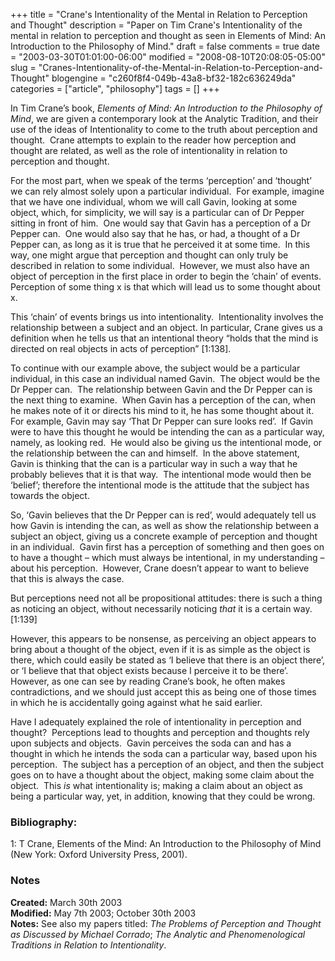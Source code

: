 +++
title = "Crane's Intentionality of the Mental in Relation to Perception and Thought"
description = "Paper on Tim Crane's Intentionality of the mental in relation to perception and thought as seen in Elements of Mind: An Introduction to the Philosophy of Mind."
draft = false
comments = true
date = "2003-03-30T01:01:00-06:00"
modified = "2008-08-10T20:08:05-05:00"
slug = "Cranes-Intentionality-of-the-Mental-in-Relation-to-Perception-and-Thought"
blogengine = "c260f8f4-049b-43a8-bf32-182c636249da"
categories = ["article", "philosophy"]
tags = []
+++

<p>
In Tim Crane&rsquo;s book, <em>Elements of Mind: An Introduction to the Philosophy of Mind</em>, we are given a contemporary look at the Analytic Tradition, and their use of the ideas of Intentionality to come to the truth about perception and thought.&nbsp; Crane attempts to explain to the reader how perception and thought are related, as well as the role of intentionality in relation to perception and thought. 
</p>
<p>
For the most part, when we speak of the terms &lsquo;perception&rsquo; and &lsquo;thought&rsquo; we can rely almost solely upon a particular individual.&nbsp; For example, imagine that we have one individual, whom we will call Gavin, looking at some object, which, for simplicity, we will say is a particular can of Dr Pepper sitting in front of him. &nbsp;One would say that Gavin has a perception of a Dr Pepper can.&nbsp; One would also say that he has, or had, a thought of a Dr Pepper can, as long as it is true that he perceived it at some time.&nbsp; In this way, one might argue that perception and thought can only truly be described in relation to some individual.&nbsp; However, we must also have an object of perception in the first place in order to begin the &lsquo;chain&rsquo; of events.&nbsp; Perception of some thing x is that which will lead us to some thought about x. 
</p>
<p>
This &lsquo;chain&rsquo; of events brings us into intentionality.&nbsp; Intentionality involves the relationship between a subject and an object. In particular, Crane gives us a definition when he tells us that an intentional theory &ldquo;holds that the mind is directed on real objects in acts of perception&rdquo; [1:138]. 
</p>
<p>
To continue with our example above, the subject would be a particular individual, in this case an individual named Gavin.&nbsp; The object would be the Dr Pepper can.&nbsp; The relationship between Gavin and the Dr Pepper can is the next thing to examine.&nbsp; When Gavin has a perception of the can, when he makes note of it or directs his mind to it, he has some thought about it.&nbsp; For example, Gavin may say &lsquo;That Dr Pepper can sure looks red&rsquo;.&nbsp; If Gavin were to have this thought he would be intending the can as a particular way, namely, as looking red.&nbsp; He would also be giving us the intentional mode, or the relationship between the can and himself.&nbsp; In the above statement, Gavin is thinking that the can is a particular way in such a way that he probably believes that it is that way.&nbsp; The intentional mode would then be &lsquo;belief&rsquo;; therefore the intentional mode is the attitude that the subject has towards the object. 
</p>
<p>
So, &lsquo;Gavin believes that the Dr Pepper can is red&rsquo;, would adequately tell us how Gavin is intending the can, as well as show the relationship between a subject an object, giving us a concrete example of perception and thought in an individual.&nbsp; Gavin first has a perception of something and then goes on to have a thought &ndash; which must always be intentional, in my understanding &ndash; about his perception.&nbsp; However, Crane doesn&rsquo;t appear to want to believe that this is always the case. 
</p>
<p>
But perceptions need not all be propositional attitudes: there is such a thing as noticing an object, without necessarily noticing <em>that</em> it is a certain way. [1:139] 
</p>
<p>
However, this appears to be nonsense, as perceiving an object appears to bring about a thought of the object, even if it is as simple as the object is there, which could easily be stated as &lsquo;I believe that there is an object there&rsquo;, or &lsquo;I believe that that object exists because I perceive it to be there&rsquo;.&nbsp; However, as one can see by reading Crane&rsquo;s book, he often makes contradictions, and we should just accept this as being one of those times in which he is accidentally going against what he said earlier. 
</p>
<p>
Have I adequately explained the role of intentionality in perception and thought?&nbsp; Perceptions lead to thoughts and perception and thoughts rely upon subjects and objects.&nbsp; Gavin perceives the soda can and has a thought in which he intends the soda can a particular way, based upon his perception.&nbsp; The subject has a perception of an object, and then the subject goes on to have a thought about the object, making some claim about the object.&nbsp; This <em>is</em> what intentionality is; making a claim about an object as being a particular way, yet, in addition, knowing that they could be wrong. 
</p>
<h3>Bibliography: </h3>
<p>
1: T Crane, Elements of the Mind: An Introduction to the Philosophy of Mind (New York: Oxford University Press, 2001). 
</p>
<h3>Notes</h3>
<p>
<strong>Created:</strong> March 30th 2003<br />
<strong>Modified:</strong> May 7th 2003; October 30th 2003<br />
<strong>Notes:</strong> See also my papers titled: <em>The Problems of Perception and Thought as Discussed by Michael Corrado</em>; <em>The Analytic and Phenomenological Traditions in Relation to Intentionality</em>.
</p>

